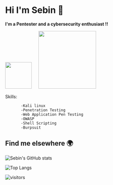 <!--
**0xSebin/0xSebin** is a ✨ _special_ ✨ repository because its `README.md` (this file) appears on your GitHub profile.

Here are some ideas to get you started:
-->
# **Hi I'm Sebin 👋**


__I'm a Pentester and a cybersecurity enthusiast !!__

<a href="https://www.tryhackme.com/p/0xSebin"><img width="85px" src="https://assets.tryhackme.com/img/logo/tryhackme_logo_full.svg"></a> &emsp; <a href="https://www.hackthebox.eu/home/users/profile/140940"><img width="185x" src="https://app.hackthebox.eu/images/logos/logo-htb.svg"></a>


<!--![image](https://images.credly.com/size/680x680/images/ff2fd11a-d20e-4255-bf8b-4ba021012ded/blob.png) -->



   Skills: 
           
           -Kali linux
           -Penetration Testing
           -Web Application Pen Testing
           -OWASP
           -Shell Scripting
           -Burpsuit
 
## Find me elsewhere 🌍



<!-- - [Twitter](https://twitter.com/sebinthomas99)
- [LinkedIn](https://www.linkedin.com/in/sebin-thomas/)  --> 


![Sebin's GitHub stats](https://github-readme-stats.vercel.app/api?username=0xSebin&show_icons=true&theme=radical)


![Top Langs](https://github-readme-stats.vercel.app/api/top-langs/?username=0xSebin&title_color=005932&icon_color=354c33&text_color=80a26f&bg_color=bcecb9&layout=compact&hide=css)

![visitors](https://visitor-badge.laobi.icu/badge?page_id=0xSebin)









